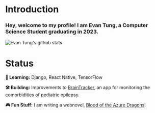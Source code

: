 # Introduction
### Hey, welcome to my profile! I am Evan Tung, a Computer Science Student graduating in 2023.

![Evan Tung's github stats](https://github-readme-stats.vercel.app/api?username=dragonejt&theme=nord)

# Status
**🤔 Learning:** Django, React Native, TensorFlow

**🛠️ Building:** Improvements to [BrainTracker](https://github.com/dragonejt/BrainTracker_API), an app for monitoring the comorbidities of pediatric epilepsy.

**🎮 Fun Stuff:** I am writing a webnovel, [Blood of the Azure Dragons](https://www.wattpad.com/story/295768566-blood-of-the-azure-dragons)!
